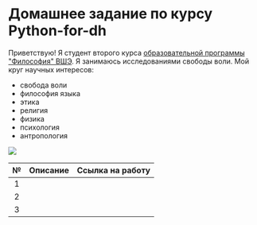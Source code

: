 # Домашнее задание по курсу Python-for-dh
Приветствую! Я студент второго курса [образовательной программы "Философия" ВШЭ](https://www.hse.ru/ba/phil/).
Я занимаюсь исследованиями свободы воли.
Мой круг научных интересов: 
- свобода воли
- философия языка
- этика
- религия
- физика
- психология
- антропология













![](https://vk.com/albums369564458?z=photo369564458_456239993%2Fphotos369564458)



















№|Описание|Ссылка на работу
:---:|:---:|:---:
1| |
2| |
3| |
